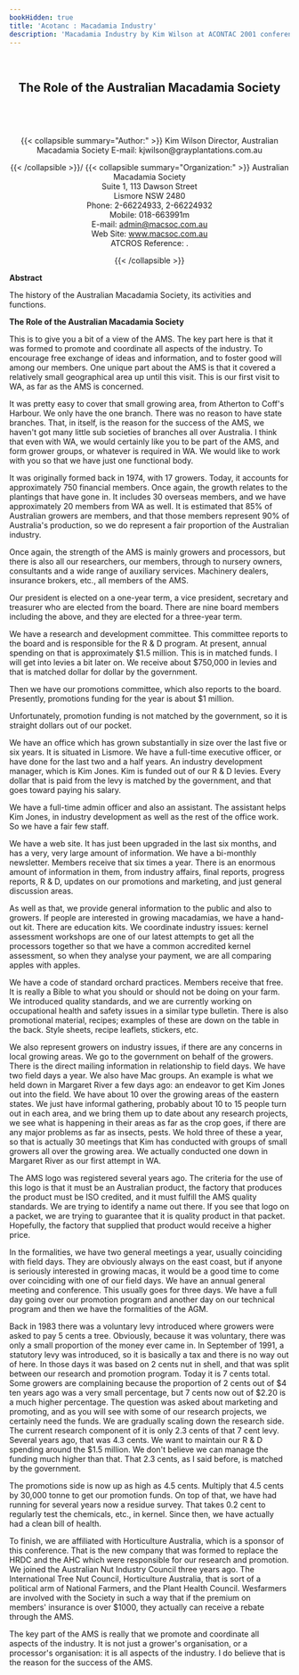 ```yaml
---
bookHidden: true
title: 'Acotanc : Macadamia Industry'
description: 'Macadamia Industry by Kim Wilson at ACONTAC 2001 conference'
---
```

<body>
<br/>
<center></center>
<center><h2>
The Role of the Australian Macadamia Society</h2></center>
<br/><br/>
<center><h3></h3><div>{{< collapsible summary="Author:" >}}
<span id="1">Kim Wilson  
Director, Australian Macadamia Society  
E-mail: kjwilson@grayplantations.com.au  
</span>  
  
{{< /collapsible >}}/
{{< collapsible summary="Organization:" >}}
<span id="2">Australian Macadamia Society  
Suite 1, 113 Dawson Street  
Lismore NSW 2480  
Phone: 2-66224933, 2-66224932  
Mobile: 018-663991m  
E-mail: admin@macsoc.com.au  
Web Site: www.macsoc.com.au  
ATCROS Reference: .</span>  
  
  
  
{{< /collapsible >}}
</div>
</center>
<p>
<b>Abstract</b><br/>
<p>
The history of the Australian Macadamia Society, its activities and functions.</p>
<p>
<b>The Role of the Australian Macadamia Society</b>
<p>
This is to give you a bit of a view of the AMS.  The key part here is that it was formed to promote and coordinate all aspects of the industry.  To encourage free exchange of ideas and information, and to foster good will among our members.  One unique part about the AMS is that it covered a relatively small geographical area up until this visit.  This is our first visit to WA, as far as the AMS is concerned.</p>
<p>
It was pretty easy to cover that small growing area, from Atherton to Coff's Harbour.  We only have the one branch.  There was no reason to have state branches.  That, in itself, is the reason for the success of the AMS, we haven't got many little sub societies of branches all over Australia.  I think that even with WA, we would certainly like you to be part of the AMS, and form grower groups, or whatever is required in WA.  We would like to work with you so that we have just one functional body.</p>
<p>
It was originally formed back in 1974, with 17 growers.  Today, it accounts for approximately 750 financial members.  Once again, the growth relates to the plantings that have gone in.  It includes 30 overseas members, and we have approximately 20 members from WA as well.  It is estimated that 85% of Australian growers are members, and that those members represent 90% of Australia's production, so we do represent a fair proportion of the Australian industry.</p>
<p>
Once again, the strength of the AMS is mainly growers and processors, but there is also all our researchers, our members, through to nursery owners, consultants and a wide range of auxiliary services.  Machinery dealers, insurance brokers, etc., all members of the AMS.</p>
<p>
Our president is elected on a one-year term, a vice president, secretary and treasurer who are elected from the board.  There are nine board members including the above, and they are elected for a three-year term.</p>
<p>
We have a research and development committee.  This committee reports to the board and is responsible for the R &amp; D program.  At present, annual spending on that is approximately $1.5 million.  This is in matched funds.   I will get into levies a bit later on.  We receive about $750,000 in levies and that is matched dollar for dollar by the government.</p>
<p>
Then we have our promotions committee, which also reports to the board.  Presently, promotions funding for the year is about $1 million.</p>   Unfortunately, promotion funding is not matched by the government, so it is straight dollars out of our pocket.</p>
<p>
We have an office which has grown substantially in size over the last five or six years.  It is situated in Lismore.  We have a full-time executive officer, or have done for the last two and a half years.  An industry development manager, which is Kim Jones.  Kim is funded out of our R &amp; D levies.  Every dollar that is paid from the levy is matched by the government, and that goes toward paying his salary.</p>
<p>
We have a full-time admin officer and also an assistant.  The assistant helps Kim Jones, in industry development as well as the rest of the office work.  So we have a fair few staff.</p>
<p>
We have a web site.  It has just been upgraded in the last six months, and has a very, very large amount of information.  We have a bi-monthly newsletter.  Members receive that six times a year.  There is an enormous amount of information in them, from industry affairs, final reports, progress reports, R &amp; D, updates on our promotions and marketing, and just general discussion areas.</p>
<p>
As well as that, we provide general information to the public and also to growers.  If people are interested in growing macadamias, we have a hand-out kit.  There are education kits.  We coordinate industry issues: kernel assessment workshops are one of our latest attempts to get all the processors together so that we have a common accredited kernel assessment, so when they analyse your payment, we are all comparing apples with apples.</p>
<p>
We have a code of standard orchard practices.  Members receive that free.  It is really a Bible to what you should or should not be doing on your farm.  We introduced quality standards, and we are currently working on occupational health and safety issues in a similar type bulletin.  There is also promotional  material, recipes; examples of these are down on the table in the back.  Style sheets, recipe leaflets, stickers, etc.</p>
<p>
We also represent growers on industry issues, if there are any concerns in local growing areas.  We go to the government on behalf of the growers.  There is the direct mailing information in relationship to field days.  We have two field days a year.  We also have Mac groups.  An example is what we held down in Margaret River a few days ago: an endeavor to get Kim Jones out into the field.  We have about 10 over the growing areas of the eastern states.  We just have informal gathering, probably about 10 to 15 people turn out in each area, and we bring them up to date about any research projects, we see what is happening in their areas as far as the crop goes, if there are any major problems as far as insects, pests.  We hold three of these a year, so that is actually 30 meetings that Kim has conducted with groups of small growers all over the growing area.  We actually conducted one down in Margaret River as our first attempt in WA.</p>
<p>
The AMS logo was registered several years ago.   The criteria for the use of this logo is that it must be an Australian product, the factory that produces the product must be ISO credited, and it must fulfill the AMS quality standards.  We are trying to identify a name out there.  If you see that logo on a packet, we are trying to guarantee that it is quality product in that packet.  Hopefully, the factory that supplied that product would receive a higher price.</p>
<p>
In the formalities, we have two general meetings a year, usually coinciding with field days.  They are obviously always on the east coast, but if anyone is seriously interested in growing macas, it would be a good time to come over coinciding with one of our field days.  We have an annual general meeting and conference.  This usually goes for three days.  We have a full day going over our promotion program and another day on our technical program and then we have the formalities of the AGM.</p>
<p>
Back in 1983 there was a voluntary levy introduced where growers were asked to pay 5 cents a tree.  Obviously, because it was voluntary, there was only a small proportion of the money ever came in.  In September of 1991, a statutory levy was introduced, so it is basically a tax and there is no way out of here.  In those days it was based on 2 cents nut in shell, and that was split between our research and promotion program.  Today it is 7 cents total.  Some growers are complaining because the proportion of 2 cents out of $4 ten years ago was a very small percentage, but 7 cents now out of $2.20 is a much higher percentage.  The question was asked about marketing and promoting, and as you will see with some of our research projects, we certainly need the funds.  We are gradually scaling down the research side.  The current research  component of it is only 2.3 cents of that 7 cent levy.  Several years ago, that was 4.3 cents.  We want to maintain our R &amp; D spending around the $1.5 million.  We don't believe we can manage the funding much higher than that.  That 2.3 cents, as I said before, is matched by the government.</p>
<p>
The promotions side is now up as high as 4.5 cents.  Multiply that 4.5 cents by 30,000 tonne to get our promotion funds.  On top of that, we have had running for several years now a residue survey.  That takes 0.2 cent to regularly test the chemicals, etc., in kernel.  Since then, we have actually had a clean bill of health.</p>
<p>
To finish, we are affiliated with Horticulture Australia, which is a sponsor of this conference.  That is the new company that was formed to replace the HRDC  and the AHC which were responsible for our research and promotion.  We joined the Australian Nut Industry Council three years ago.  The International Tree Nut Council, Horticulture Australia, that is sort of a political arm of National Farmers, and the Plant Health Council.  Wesfarmers are involved with the Society in such a way that if the premium on members' insurance is over $1000, they actually can receive a rebate through the AMS.</p>
<p>
The key part of the AMS is really that we promote and coordinate all aspects of the industry.  It is not just a grower's organisation, or a processor's organisation:  it is all aspects of the industry.  I do believe that is the reason for the success of the AMS.</p>

</p></body>

